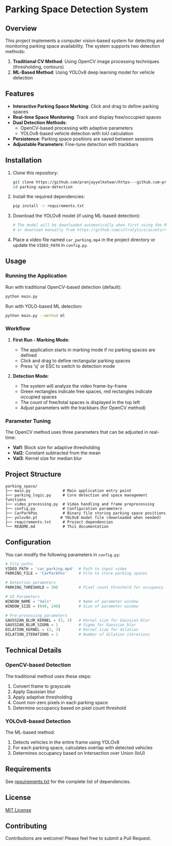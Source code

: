 # Parking Space Detection System

## Overview

This project implements a computer vision-based system for detecting and monitoring parking space availability. The system supports two detection methods:

1. **Traditional CV Method**: Using OpenCV image processing techniques (thresholding, contours)
2. **ML-Based Method**: Using YOLOv8 deep learning model for vehicle detection

## Features

- **Interactive Parking Space Marking**: Click and drag to define parking spaces
- **Real-time Space Monitoring**: Track and display free/occupied spaces
- **Dual Detection Methods**:
  - OpenCV-based processing with adaptive parameters
  - YOLOv8-based vehicle detection with IoU calculation
- **Persistence**: Parking space positions are saved between sessions
- **Adjustable Parameters**: Fine-tune detection with trackbars

## Installation

1. Clone this repository:
   ```bash
   git clone https://github.com/pranjayyelkotwar/https---github.com-pranjayyelkotwar-Car-Parking-Detector.git
   cd parking-space-detection
   ```

2. Install the required dependencies:
   ```bash
   pip install -r requirements.txt
   ```

3. Download the YOLOv8 model (if using ML-based detection):
   ```bash
   # The model will be downloaded automatically when first using the ML method
   # or download manually from https://github.com/ultralytics/assets/releases/download/v0.0.0/yolov8n.pt
   ```

4. Place a video file named `car_parking.mp4` in the project directory or update the `VIDEO_PATH` in `config.py`.

## Usage

### Running the Application

Run with traditional OpenCV-based detection (default):
```bash
python main.py
```

Run with YOLO-based ML detection:
```bash
python main.py --method ml
```

### Workflow

1. **First Run - Marking Mode**:
   - The application starts in marking mode if no parking spaces are defined
   - Click and drag to define rectangular parking spaces
   - Press 'q' or ESC to switch to detection mode

2. **Detection Mode**:
   - The system will analyze the video frame-by-frame
   - Green rectangles indicate free spaces, red rectangles indicate occupied spaces
   - The count of free/total spaces is displayed in the top left
   - Adjust parameters with the trackbars (for OpenCV method)

### Parameter Tuning

The OpenCV method uses three parameters that can be adjusted in real-time:
- **Val1**: Block size for adaptive thresholding
- **Val2**: Constant subtracted from the mean
- **Val3**: Kernel size for median blur

## Project Structure

```
parking_space/
├── main.py              # Main application entry point
├── parking_logic.py     # Core detection and space management functions
├── video_processing.py  # Video handling and frame preprocessing
├── config.py            # Configuration parameters
├── CarParkPos           # Binary file storing parking space positions
├── yolov8n.pt          # YOLOv8 model file (downloaded when needed)
├── requirements.txt     # Project dependencies
└── README.md            # This documentation
```

## Configuration

You can modify the following parameters in `config.py`:

```python
# File paths
VIDEO_PATH = 'car_parking.mp4'  # Path to input video
PARKING_FILE = 'CarParkPos'     # File to store parking spaces

# Detection parameters
PARKING_THRESHOLD = 500         # Pixel count threshold for occupancy

# UI Parameters
WINDOW_NAME = "Vals"            # Name of parameter window
WINDOW_SIZE = (640, 240)        # Size of parameter window

# Pre-processing parameters
GAUSSIAN_BLUR_KERNEL = (3, 3)   # Kernel size for Gaussian blur
GAUSSIAN_BLUR_SIGMA = 1         # Sigma for Gaussian blur
DILATION_KERNEL = (3, 3)        # Kernel size for dilation
DILATION_ITERATIONS = 1         # Number of dilation iterations
```

## Technical Details

### OpenCV-based Detection

The traditional method uses these steps:
1. Convert frame to grayscale
2. Apply Gaussian blur
3. Apply adaptive thresholding
4. Count non-zero pixels in each parking space
5. Determine occupancy based on pixel count threshold

### YOLOv8-based Detection

The ML-based method:
1. Detects vehicles in the entire frame using YOLOv8
2. For each parking space, calculates overlap with detected vehicles
3. Determines occupancy based on Intersection over Union (IoU)

## Requirements

See [requirements.txt](requirements.txt) for the complete list of dependencies.

## License

[MIT License](LICENSE)

## Contributing

Contributions are welcome! Please feel free to submit a Pull Request.
